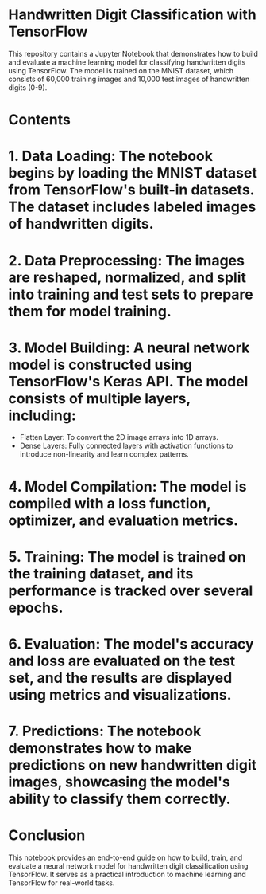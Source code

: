 # Handwritten Digit Classification with TensorFlow
This repository contains a Jupyter Notebook that demonstrates how to build and evaluate a machine learning model for classifying handwritten digits using TensorFlow. The model is trained on the MNIST dataset, which consists of 60,000 training images and 10,000 test images of handwritten digits (0-9).

# Contents
# 1. Data Loading: The notebook begins by loading the MNIST dataset from TensorFlow's built-in datasets. The dataset includes labeled images of handwritten digits.
# 2. Data Preprocessing: The images are reshaped, normalized, and split into training and test sets to prepare them for model training.
# 3. Model Building: A neural network model is constructed using TensorFlow's Keras API. The model consists of multiple layers, including:
- Flatten Layer: To convert the 2D image arrays into 1D arrays.
- Dense Layers: Fully connected layers with activation functions to introduce non-linearity and learn complex patterns.
# 4. Model Compilation: The model is compiled with a loss function, optimizer, and evaluation metrics.
# 5. Training: The model is trained on the training dataset, and its performance is tracked over several epochs.
# 6. Evaluation: The model's accuracy and loss are evaluated on the test set, and the results are displayed using metrics and visualizations.
# 7. Predictions: The notebook demonstrates how to make predictions on new handwritten digit images, showcasing the model's ability to classify them correctly.


# Conclusion
This notebook provides an end-to-end guide on how to build, train, and evaluate a neural network model for handwritten digit classification using TensorFlow. It serves as a practical introduction to machine learning and TensorFlow for real-world tasks.
